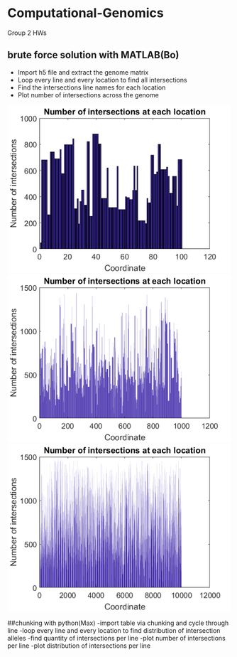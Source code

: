 # Computational-Genomics
Group 2 HWs
## brute force solution with MATLAB(Bo)
- Import h5 file and extract the genome matrix
- Loop every line and every location to find all intersections
- Find the intersections line names for each location
- Plot number of intersections across the genome

![pic](hw_MATLAB/intersectionsBar100.png)
![pic](hw_MATLAB/intersectionsBar1000.png)
![pic](hw_MATLAB/intersectionsBar10000.png)

##chunking with python(Max)
-import table via chunking and cycle through line
-loop every line and every location to find distribution of intersection alleles
-find quantity of intersections per line
-plot number of intersections per line
-plot distribution of intersections per line
